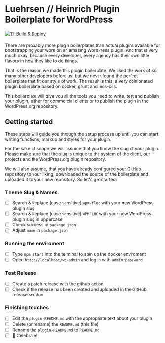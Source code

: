 # Luehrsen // Heinrich Plugin Boilerplate for WordPress

[![🏗 Build & Deploy](../../actions/workflows/main.yml/badge.svg)](../../actions/workflows/main.yml)

There are probably more plugin boilerplates than actual plugins available for
bootstrapping your work on an amazing WordPress plugin. And that is very much
okay, because every developer, every agency has their own little flavors in how
they like to do things.

That is the reason we made this plugin boilerplate. We liked the work of so many
other developers before us, but we never found the perfect boilerplate that fit
our style of work. The result is this, a very opinionated plugin boilerplate
based on docker, grunt and less-css.

This boilerplate will give you all the tools you need to write, test and publish
your plugin, either for commercial clients or to publish the plugin in the
WordPress.org repository.


## Getting started

These steps will guide you through the setup process up until you can start
writing functions, markup and styles for your plugin.

For the sake of scope we will assume that you know the slug of your plugin.
Please make sure that the slug is unique to the system of the client, our
projects and the WordPress.org plugin repository.

We will also assume, that you have already configured your GitHub repository to
your liking, downloaded the source of the boilerplate and uploaded it to your
new repository. So let's get started:

### Theme Slug & Names

- [ ] Search & Replace (case sensitive) `wpm-floc` with your new WordPress plugin slug
- [ ] Search & Replace (case sensitive) `WPMFLOC` with your new WordPress plugin slug in uppercase
- [ ] Check success in `package.json`
- [ ] Adjust `name` in `package.json`

### Running the enviroment

- [ ] Type `npm start` into the terminal to spin up the docker enviroment
- [ ] Open `http://localhost/wp-admin` and log in with `admin:password`

### Test Release

- [ ] Create a patch release with the github action
- [ ] Check if the release has been created and uploaded in the GitHub release section

### Finishing touches

- [ ] Edit the `plugin-README.md` with the appropriate text about your plugin
- [ ] Delete (or rename) the `README.md` (this file)
- [ ] Rename the `plugin-README.md` to `README.md`
- [ ] 🎉  Celebrate!
